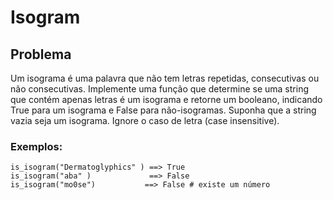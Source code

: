 # Isogram

## Problema

Um isograma é uma palavra que não tem letras repetidas, consecutivas ou não consecutivas.
Implemente uma função que determine se uma string que contém apenas letras é um isograma e retorne um booleano, indicando True para um isograma e False para não-isogramas.
Suponha que a string vazia seja um isograma. Ignore o caso de letra (case insensitive).

### Exemplos:
```
is_isogram("Dermatoglyphics" ) ==> True
is_isogram("aba" )             ==> False
is_isogram("mo0se")           ==> False # existe um número
```
